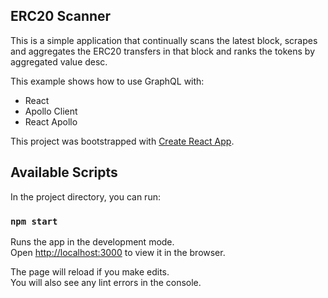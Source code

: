 ## ERC20 Scanner
This is a simple application that continually scans the latest block, scrapes and aggregates the ERC20 transfers in that block and ranks the tokens by aggregated value desc.

This example shows how to use GraphQL with:
* React
* Apollo Client
* React Apollo

This project was bootstrapped with [Create React App](https://github.com/facebook/create-react-app).

## Available Scripts

In the project directory, you can run:

### `npm start`

Runs the app in the development mode.<br>
Open [http://localhost:3000](http://localhost:3000) to view it in the browser.

The page will reload if you make edits.<br>
You will also see any lint errors in the console.

